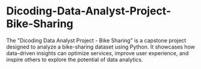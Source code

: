 # Dicoding-Data-Analyst-Project-Bike-Sharing
The "Dicoding Data Analyst Project - Bike Sharing" is a capstone project designed to analyze a bike-sharing dataset using Python. It showcases how data-driven insights can optimize services, improve user experience, and inspire others to explore the potential of data analytics.
